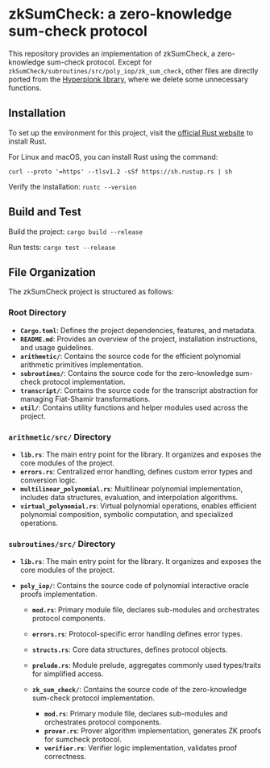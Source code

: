 # zkSumCheck: a zero-knowledge sum-check protocol

This repository provides an implementation of zkSumCheck, a zero-knowledge sum-check protocol. Except for `zkSumCheck/subroutines/src/poly_iop/zk_sum_check`, other files are directly ported from the [Hyperplonk library](https://github.com/EspressoSystems/hyperplonk), where we delete some unnecessary functions.

## Installation

To set up the environment for this project, visit the [official Rust website](https://www.rust-lang.org/tools/install) to install Rust.

For Linux and macOS, you can install Rust using the command:

`curl --proto '=https' --tlsv1.2 -sSf https://sh.rustup.rs | sh`

Verify the installation: `rustc --version`

## Build and Test

Build the project: `cargo build --release`

Run tests: `cargo test --release`

## File Organization

The zkSumCheck project is structured as follows:

### Root Directory

- **`Cargo.toml`**: Defines the project dependencies, features, and metadata.
- **`README.md`**: Provides an overview of the project, installation instructions, and usage guidelines.
- **`arithmetic/`**: Contains the source code for the efficient polynomial arithmetic primitives implementation.
- **`subroutines/`**: Contains the source code for the zero-knowledge sum-check protocol implementation.
- **`transcript/`**: Contains the source code for the transcript abstraction for managing Fiat-Shamir transformations.
- **`util/`**: Contains utility functions and helper modules used across the project.

### `arithmetic/src/` Directory

- **`lib.rs`**: The main entry point for the library. It organizes and exposes the core modules of the project.
- **`errors.rs`**: Centralized error handling, defines custom error types and conversion logic.
- **`multilinear_polynomial.rs`**: Multilinear polynomial implementation, includes data structures, evaluation, and interpolation algorithms.
- **`virtual_polynomial.rs`**: Virtual polynomial operations, enables efficient polynomial composition, symbolic computation, and specialized operations.

### `subroutines/src/` Directory

- **`lib.rs`**: The main entry point for the library. It organizes and exposes the core modules of the project.

- **`poly_iop/`**: Contains the source code of  polynomial interactive oracle proofs implementation.

  - **`mod.rs`**: Primary module file, declares sub-modules and orchestrates protocol components.

  - **`errors.rs`**: Protocol-specific error handling defines error types.
  - **`structs.rs`**: Core data structures, defines protocol objects.
  - **`prelude.rs`**: Module prelude, aggregates commonly used types/traits for simplified access.

  - **`zk_sum_check/`**: Contains the source code of the zero-knowledge sum-check protocol implementation.
    - **`mod.rs`**: Primary module file, declares sub-modules and orchestrates protocol components.
    - **`prover.rs`**: Prover algorithm implementation, generates ZK proofs for sumcheck protocol.
    - **`verifier.rs`**: Verifier logic implementation, validates proof correctness.
